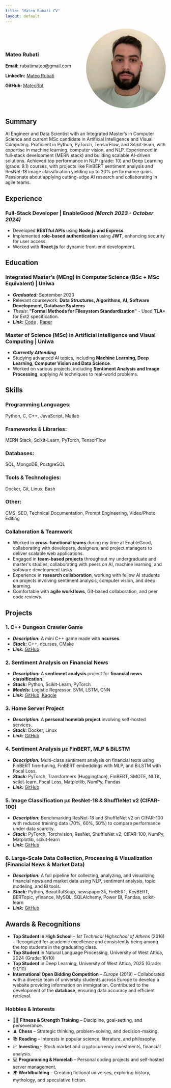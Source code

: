 ```yaml
---
title: "Mateo Rubati CV"
layout: default
---
```


<div style="display: flex; justify-content: space-between; align-items: center;">
  <div style="flex: 1;">
    <h3>Mateo Rubati</h3>
    <p><strong>Email:</strong> rubatimateo@gmail.com</p>
    <p><strong>LinkedIn:</strong> <a href="https://www.linkedin.com/in/mateo-rubati-b832aa214/" target="_blank">Mateo Rubati</a></p>
    <p><strong>GitHub:</strong> <a href="https://github.com/MateoRbt" target="_blank">MateoRbt</a></p>
  </div>
  <img src="assets/photo.jpg" alt="Mateo Rubati" style="width: 250px; height:250px; border-radius: 100%;" />
</div>

## Summary  
AI Engineer and Data Scientist with an Integrated Master’s in Computer Science and current MSc candidate in Artificial Intelligence and Visual Computing. Proficient in Python, PyTorch, TensorFlow, and Scikit-learn, with expertise in machine learning, computer vision, and NLP. Experienced in full-stack development (MERN stack) and building scalable AI-driven solutions. Achieved top performance in NLP (grade: 10) and Deep Learning (grade: 9.1) courses, with projects like FinBERT sentiment analysis and ResNet-18 image classification yielding up to 20% performance gains. Passionate about applying cutting-edge AI research and collaborating in agile teams.

## Experience  
### **Full-Stack Developer** | EnableGood *(March 2023 - October 2024)*  
- Developed **RESTful APIs** using **Node.js and Express**.  
- Implemented **role-based authentication** using **JWT**, enhancing security for user access.  
- Worked with **React.js** for dynamic front-end development.  

## Education  
### **Integrated Master’s (MEng) in Computer Science (BSc + MSc Equivalent)** | **Uniwa**  
- ***Graduated:*** September 2023  
- Relevant coursework: **Data Structures, Algorithms, AI, Software Development, Database Systems**  
- *Thesis:* **"Formal Methods for Filesystem Standardization"** - Used **TLA+** for Ext2 specification.  
- ***Link:*** [Code](https://github.com/MateoRbt/EXT2-file-system-standarization) , [Paper](https://www.academia.edu/127711289/%CE%A0%CE%91%CE%9D%CE%95%CE%A0%CE%99%CE%A3%CE%A4%CE%97%CE%9C%CE%99%CE%9F_%CE%94%CE%A5%CE%A4%CE%99%CE%9A%CE%97%CE%A3_%CE%91%CE%A4%CE%A4%CE%99%CE%9A%CE%97%CE%A3_%CE%A3%CE%A7%CE%9F%CE%9B%CE%97_%CE%9C%CE%97%CE%A7%CE%91%CE%9D%CE%99%CE%9A%CE%A9%CE%9D_%CE%A4%CE%9C%CE%97%CE%9C%CE%91_%CE%9C%CE%97%CE%A7%CE%91%CE%9D%CE%99%CE%9A%CE%A9%CE%9D_%CE%A0%CE%9B%CE%97%CE%A1%CE%9F%CE%A6%CE%9F%CE%A1%CE%99%CE%9A%CE%97%CE%A3_%CE%9A%CE%91%CE%99_%CE%A5%CE%A0%CE%9F%CE%9B%CE%9F%CE%93%CE%99%CE%A3%CE%A4%CE%A9%CE%9D_%CE%94%CE%99%CE%A0%CE%9B%CE%A9%CE%9C%CE%91%CE%A4%CE%99%CE%9A%CE%97_%CE%95%CE%A1%CE%93%CE%91%CE%A3%CE%99%CE%91_%CE%A0%CE%A1%CE%9F%CE%A4%CE%A5%CE%A0%CE%9F%CE%A0%CE%9F%CE%99%CE%97%CE%A3%CE%97_%CE%A4%CE%9F%CE%A5_%CE%A3%CE%A5%CE%A3%CE%A4%CE%97%CE%9C%CE%91%CE%A4%CE%9F%CE%A3_%CE%91%CE%A1%CE%A7%CE%95%CE%99%CE%A9%CE%9D_EXT2_%CE%9C%CE%95_%CE%A7%CE%A1%CE%97%CE%A3%CE%97_%CE%A4%CE%A5%CE%A0%CE%99%CE%9A%CE%A9%CE%9D_%CE%9C%CE%95%CE%98%CE%9F%CE%94%CE%A9%CE%9D_%CE%A1%CE%BF%CF%85%CE%BC%CF%80%CE%AC%CF%84%CE%B9_%CE%9C%CE%B1%CF%84%CE%AD%CE%BF)  


### **Master of Science (MSc) in Artificial Intelligence and Visual Computing** | **Uniwa**  
- ***Currently Attending***  
- Studying advanced AI topics, including **Machine Learning, Deep Learning, Computer Vision and Data Science**.  
- Worked on various projects, including **Sentiment Analysis and Image Processing**, applying AI techniques to real-world problems.  

## Skills  
### **Programming Languages:**  
Python, C, C++, JavaScript, Matlab  
### **Frameworks & Libraries:**  
MERN Stack, Scikit-Learn, PyTorch, TensorFlow  
### **Databases:**  
SQL, MongoDB, PostgreSQL  
### **Tools & Technologies:**  
Docker, Git, Linux, Bash  
### **Other:**  
CMS, SEO, Technical Documentation, Prompt Engineering, Video/Photo Editing

### Collaboration & Teamwork  
- Worked in **cross-functional teams** during my time at EnableGood, collaborating with developers, designers, and project managers to deliver scalable web applications.  
- Engaged in **team-based projects** throughout my undergraduate and master's studies, collaborating with peers on AI, machine learning, and software development tasks.  
- Experience in **research collaboration**, working with fellow AI students on projects involving sentiment analysis, computer vision, and deep learning.  
- Comfortable with **agile workflows**, Git-based collaboration, and peer code reviews.  

## Projects  
### **1. C++ Dungeon Crawler Game**  
- ***Description:*** A mini C++ game made with **ncurses**.  
- ***Stack:*** C++, ncurses, CMake  
- ***Link:*** [GitHub](https://github.com/MateoRbt/Cpp-Project)  

### **2. Sentiment Analysis on Financial News**  
- ***Description:*** A **sentiment analysis** project for **financial news classification**.  
- ***Stack:*** Python, Scikit-Learn, PyTorch  
- ***Models:*** Logistic Regressor, SVM, LSTM, CNN  
- ***Link:*** [GitHub](https://github.com/MateoRbt/Sentiment-Analysis/blob/master/Sentiment-Analysis.pdf) ,[Kaggle](https://www.kaggle.com/code/mateorbt/sentiment-analysis-deep-learning)

### **3. Home Server Project**  
- ***Description:*** A **personal homelab project** involving self-hosted services.  
- ***Stack:*** Docker, Linux  
- ***Link:*** [GitHub](https://github.com/MateoRbt/HomeServer)

### **4. Sentiment Analysis με FinBERT, MLP & BiLSTM**
- ***Description:*** Multi-class sentiment analysis on financial texts using FinBERT fine-tuning, FinBERT embeddings with MLP, and BiLSTM with Focal Loss.  
- ***Stack:*** PyTorch, Transformers (Huggingface), FinBERT, SMOTE, NLTK, scikit-learn, Focal Loss, Matplotlib, NumPy, Pandas  
- ***Link:*** [GitHub](https://github.com/MateoRbt/Sentiment-Analysis-FinBERT)

### **5. Image Classification με ResNet-18 & ShuffleNet v2 (CIFAR-100)**
- ***Description:***  Benchmarking ResNet-18 and ShuffleNet v2 on CIFAR-100 with reduced training data (70%, 60%, 50%) to compare performance under data scarcity.  
- ***Stack:*** PyTorch, Torchvision, ResNet, ShuffleNet v2, CIFAR-100, NumPy, Matplotlib, scikit-learn  
- ***Link:*** [GitHub](https://github.com/MateoRbt/cifar100-pytorch)

### **6. Large-Scale Data Collection, Processing & Visualization (Financial News & Market Data)**
- ***Description:***  A full pipeline for collecting, analyzing, and visualizing financial news and market data using NLP, sentiment analysis, topic modeling, and BI tools.  
- ***Stack:*** Python, BeautifulSoup, newspaper3k, FinBERT, KeyBERT, BERTopic, yfinance, MySQL, SQLAlchemy, Power BI, Pandas, scikit-learn  
- ***Link:*** [GitHub](https://github.com/MateoRbt/Large-Scale-Data-Management-and-Visualization)



## Awards & Recognitions  
- **Top Student in High School** – *1st Technical Highschool of Athens* (2016) – Recognized for academic excellence and consistently being among the top students in the graduating class.
- **Top Student** in Natural Language Processing, University of West Attica, 2024 (Grade: 10/10)  
- **Top Student** in Deep Learning, University of West Attica, 2025 (Grade: 9.1/10)  
- **International Open Bidding Competition** – *Europe* (2019) – Collaborated with a diverse team of university students across Europe to develop a website providing information on immigration. Contributed to the development of the **database**, ensuring data accuracy and efficient retrieval.

### Hobbies & Interests  
- 🏋️‍♂️ **Fitness & Strength Training** – Discipline, goal-setting, and perseverance.  
- ♟️ **Chess** – Strategic thinking, problem-solving, and decision-making.  
- 📚 **Reading** – Interests in popular science, literature, and philosophy.  
- 📈 **Investing** – Stock market and cryptocurrency investments, financial analysis.  
- 💻 **Programming & Homelab** – Personal coding projects and self-hosted server management.  
- 🌍 **Worldbuilding** – Creating fictional universes, exploring history, mythology, and speculative fiction.  
